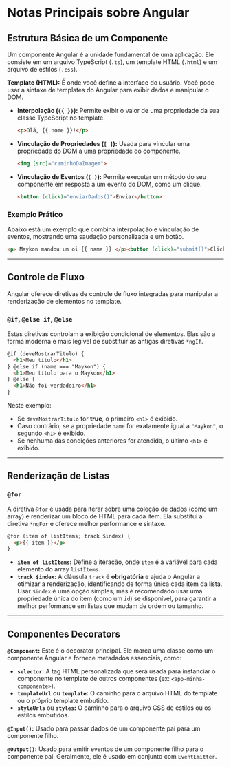 # Notas Principais sobre Angular

## Estrutura Básica de um Componente

Um componente Angular é a unidade fundamental de uma aplicação. Ele consiste em um arquivo TypeScript (`.ts`), um template HTML (`.html`) e um arquivo de estilos (`.css`).

**Template (HTML):** É onde você define a interface do usuário. Você pode usar a sintaxe de templates do Angular para exibir dados e manipular o DOM.

  * **Interpolação (`{{ }}`):** Permite exibir o valor de uma propriedade da sua classe TypeScript no template.

    ```html
    <p>Olá, {{ nome }}!</p>
    ```

  * **Vinculação de Propriedades (`[ ]`):** Usada para vincular uma propriedade do DOM a uma propriedade do componente.

    ```html
    <img [src]="caminhoDaImagem">
    ```

  * **Vinculação de Eventos (`( )`):** Permite executar um método do seu componente em resposta a um evento do DOM, como um clique.

    ```html
    <button (click)="enviarDados()">Enviar</button>
    ```

### Exemplo Prático

Abaixo está um exemplo que combina interpolação e vinculação de eventos, mostrando uma saudação personalizada e um botão.

```html
<p> Maykon mandou um oi {{ name }} </p><button (click)="submit()">Click</button>
```

-----

## Controle de Fluxo

Angular oferece diretivas de controle de fluxo integradas para manipular a renderização de elementos no template.

### `@if`, `@else if`, `@else`

Estas diretivas controlam a exibição condicional de elementos. Elas são a forma moderna e mais legível de substituir as antigas diretivas `*ngIf`.

```html
@if (deveMostrarTitulo) {
  <h1>Meu título</h1>
} @else if (name === "Maykon") {
  <h1>Meu título para o Maykon</h1>
} @else {
  <h1>Não foi verdadeiro</h1>
}
```

Neste exemplo:

  * Se `deveMostrarTitulo` for **true**, o primeiro `<h1>` é exibido.
  * Caso contrário, se a propriedade `name` for exatamente igual a `"Maykon"`, o segundo `<h1>` é exibido.
  * Se nenhuma das condições anteriores for atendida, o último `<h1>` é exibido.

-----

## Renderização de Listas

### `@for`

A diretiva `@for` é usada para iterar sobre uma coleção de dados (como um array) e renderizar um bloco de HTML para cada item. Ela substitui a diretiva `*ngFor` e oferece melhor performance e sintaxe.

```html
@for (item of listItems; track $index) {
  <p>{{ item }}</p>
}
```

  * **`item of listItems`:** Define a iteração, onde `item` é a variável para cada elemento do array `listItems`.
  * **`track $index`:** A cláusula `track` é **obrigatória** e ajuda o Angular a otimizar a renderização, identificando de forma única cada item da lista. Usar `$index` é uma opção simples, mas é recomendado usar uma propriedade única do item (como um `id`) se disponível, para garantir a melhor performance em listas que mudam de ordem ou tamanho.

-----

## Componentes Decorators

**`@Component`:** Este é o decorator principal. Ele marca uma classe como um componente Angular e fornece metadados essenciais, como:

  * **`selector`:** A tag HTML personalizada que será usada para instanciar o componente no template de outros componentes (ex: `<app-minha-componente>`).
  * **`templateUrl`** ou **`template`:** O caminho para o arquivo HTML do template ou o próprio template embutido.
  * **`styleUrls`** ou **`styles`:** O caminho para o arquivo CSS de estilos ou os estilos embutidos.

**`@Input()`:** Usado para passar dados de um componente pai para um componente filho.

**`@Output()`:** Usado para emitir eventos de um componente filho para o componente pai. Geralmente, ele é usado em conjunto com `EventEmitter`.